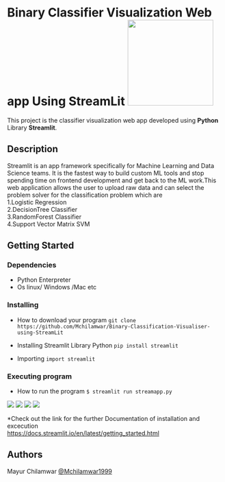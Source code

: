 # Binary Classifier Visualization Web app Using StreamLit <img src="https://th.bing.com/th/id/R1545eb5bf5ed66265540f7bdc7adadb4?rik=UHdtH9BRR2cogA&pid=ImgRaw" width=200/>

This project is the classifier visualization web app developed using <b> Python</b> Library <b>Streamlit</b>.

## Description
Streamlit is an app framework specifically for Machine Learning and Data Science teams. It is the fastest way to build custom ML tools and stop spending time on frontend development and get back to the ML work.This web application allows the user to upload raw data and can select the problem solver for the classification problem which are<br>
1.Logistic Regression<br>
2.DecisionTree Classifier<br>
3.RandomForest Classifier<br>
4.Support Vector Matrix SVM<br>


## Getting Started

### Dependencies

* Python Enterpreter
* Os linux/ Windows /Mac etc

### Installing

* How to download your program
```git clone https://github.com/Mchilamwar/Binary-Classification-Visualiser-using-StreamLit```

* Installing Streamlit Library Python
```pip install streamlit```

* Importing 
```import streamlit ```

### Executing program

* How to run the program
```$ streamlit run streamapp.py```

<img src="https://github.com/Mchilamwar/Binary-Classification-Visualiser-using-StreamLit/blob/main/SS/bcs.png?raw=true"/>
<img src="https://github.com/Mchilamwar/Binary-Classification-Visualiser-using-StreamLit/blob/main/SS/bcs2.png?raw=true"/>
<img src="https://github.com/Mchilamwar/Binary-Classification-Visualiser-using-StreamLit/blob/main/SS/bcs3.png?raw=true"/>
<img src="https://github.com/Mchilamwar/Binary-Classification-Visualiser-using-StreamLit/blob/main/SS/bcs4.png?raw=true"/>


*Check out the link for the further Documentation of installation and excecution<br>
<a href='https://docs.streamlit.io/en/latest/getting_started.html'>https://docs.streamlit.io/en/latest/getting_started.html</a>

## Authors

Mayur Chilamwar  [@Mchilamwar1999](https://twitter.com/mchilamwar1999)




